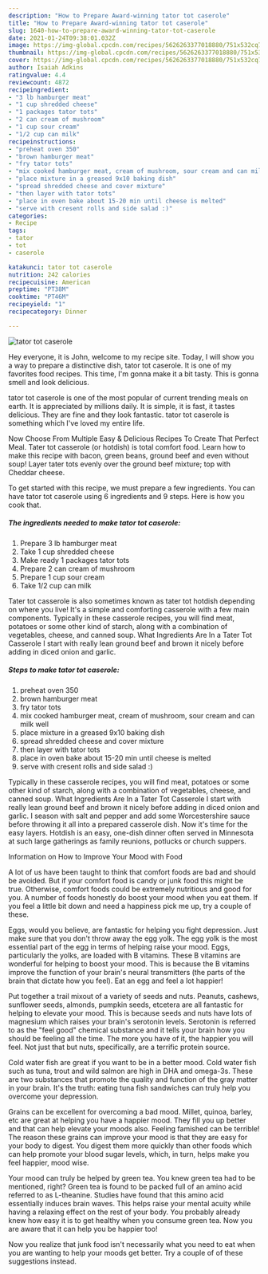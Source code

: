 ```yaml
---
description: "How to Prepare Award-winning tator tot caserole"
title: "How to Prepare Award-winning tator tot caserole"
slug: 1640-how-to-prepare-award-winning-tator-tot-caserole
date: 2021-01-24T09:38:01.032Z
image: https://img-global.cpcdn.com/recipes/5626263377018880/751x532cq70/tator-tot-caserole-recipe-main-photo.jpg
thumbnail: https://img-global.cpcdn.com/recipes/5626263377018880/751x532cq70/tator-tot-caserole-recipe-main-photo.jpg
cover: https://img-global.cpcdn.com/recipes/5626263377018880/751x532cq70/tator-tot-caserole-recipe-main-photo.jpg
author: Isaiah Adkins
ratingvalue: 4.4
reviewcount: 4872
recipeingredient:
- "3 lb hamburger meat"
- "1 cup shredded cheese"
- "1 packages tator tots"
- "2 can cream of mushroom"
- "1 cup sour cream"
- "1/2 cup can milk"
recipeinstructions:
- "preheat oven 350"
- "brown hamburger meat"
- "fry tator tots"
- "mix cooked hamburger meat, cream of mushroom, sour cream and can milk well"
- "place mixture in a greased 9x10 baking dish"
- "spread shredded cheese and cover mixture"
- "then layer with tator tots"
- "place in oven bake about 15-20 min until cheese is melted"
- "serve with cresent rolls and side salad :)"
categories:
- Recipe
tags:
- tator
- tot
- caserole

katakunci: tator tot caserole 
nutrition: 242 calories
recipecuisine: American
preptime: "PT38M"
cooktime: "PT46M"
recipeyield: "1"
recipecategory: Dinner

---
```



![tator tot caserole](https://img-global.cpcdn.com/recipes/5626263377018880/751x532cq70/tator-tot-caserole-recipe-main-photo.jpg)

Hey everyone, it is John, welcome to my recipe site. Today, I will show you a way to prepare a distinctive dish, tator tot caserole. It is one of my favorites food recipes. This time, I'm gonna make it a bit tasty. This is gonna smell and look delicious.

tator tot caserole is one of the most popular of current trending meals on earth. It is appreciated by millions daily. It is simple, it is fast, it tastes delicious. They are fine and they look fantastic. tator tot caserole is something which I've loved my entire life.

Now Choose From Multiple Easy &amp; Delicious Recipes To Create That Perfect Meal. Tater tot casserole (or hotdish) is total comfort food. Learn how to make this recipe with bacon, green beans, ground beef and even without soup! Layer tater tots evenly over the ground beef mixture; top with Cheddar cheese.


To get started with this recipe, we must prepare a few ingredients. You can have tator tot caserole using 6 ingredients and 9 steps. Here is how you cook that.

<!--inarticleads1-->

##### The ingredients needed to make tator tot caserole:

1. Prepare 3 lb hamburger meat
1. Take 1 cup shredded cheese
1. Make ready 1 packages tator tots
1. Prepare 2 can cream of mushroom
1. Prepare 1 cup sour cream
1. Take 1/2 cup can milk


Tater tot casserole is also sometimes known as tater tot hotdish depending on where you live! It&#39;s a simple and comforting casserole with a few main components. Typically in these casserole recipes, you will find meat, potatoes or some other kind of starch, along with a combination of vegetables, cheese, and canned soup. What Ingredients Are In a Tater Tot Casserole I start with really lean ground beef and brown it nicely before adding in diced onion and garlic. 

<!--inarticleads2-->

##### Steps to make tator tot caserole:

1. preheat oven 350
1. brown hamburger meat
1. fry tator tots
1. mix cooked hamburger meat, cream of mushroom, sour cream and can milk well
1. place mixture in a greased 9x10 baking dish
1. spread shredded cheese and cover mixture
1. then layer with tator tots
1. place in oven bake about 15-20 min until cheese is melted
1. serve with cresent rolls and side salad :)


Typically in these casserole recipes, you will find meat, potatoes or some other kind of starch, along with a combination of vegetables, cheese, and canned soup. What Ingredients Are In a Tater Tot Casserole I start with really lean ground beef and brown it nicely before adding in diced onion and garlic. I season with salt and pepper and add some Worcestershire sauce before throwing it all into a prepared casserole dish. Now it&#39;s time for the easy layers. Hotdish is an easy, one-dish dinner often served in Minnesota at such large gatherings as family reunions, potlucks or church suppers. 

Information on How to Improve Your Mood with Food


A lot of us have been taught to think that comfort foods are bad and should be avoided. But if your comfort food is candy or junk food this might be true. Otherwise, comfort foods could be extremely nutritious and good for you. A number of foods honestly do boost your mood when you eat them. If you feel a little bit down and need a happiness pick me up, try a couple of these.

Eggs, would you believe, are fantastic for helping you fight depression. Just make sure that you don't throw away the egg yolk. The egg yolk is the most essential part of the egg in terms of helping raise your mood. Eggs, particularly the yolks, are loaded with B vitamins. These B vitamins are wonderful for helping to boost your mood. This is because the B vitamins improve the function of your brain's neural transmitters (the parts of the brain that dictate how you feel). Eat an egg and feel a lot happier!

Put together a trail mixout of a variety of seeds and nuts. Peanuts, cashews, sunflower seeds, almonds, pumpkin seeds, etcetera are all fantastic for helping to elevate your mood. This is because seeds and nuts have lots of magnesium which raises your brain's serotonin levels. Serotonin is referred to as the "feel good" chemical substance and it tells your brain how you should be feeling all the time. The more you have of it, the happier you will feel. Not just that but nuts, specifically, are a terrific protein source.

Cold water fish are great if you want to be in a better mood. Cold water fish such as tuna, trout and wild salmon are high in DHA and omega-3s. These are two substances that promote the quality and function of the gray matter in your brain. It's the truth: eating tuna fish sandwiches can truly help you overcome your depression. 

Grains can be excellent for overcoming a bad mood. Millet, quinoa, barley, etc are great at helping you have a happier mood. They fill you up better and that can help elevate your moods also. Feeling famished can be terrible! The reason these grains can improve your mood is that they are easy for your body to digest. You digest them more quickly than other foods which can help promote your blood sugar levels, which, in turn, helps make you feel happier, mood wise.

Your mood can truly be helped by green tea. You knew green tea had to be mentioned, right? Green tea is found to be packed full of an amino acid referred to as L-theanine. Studies have found that this amino acid essentially induces brain waves. This helps raise your mental acuity while having a relaxing effect on the rest of your body. You probably already knew how easy it is to get healthy when you consume green tea. Now you are aware that it can help you be happier too!

Now you realize that junk food isn't necessarily what you need to eat when you are wanting to help your moods get better. Try  a  couple of  of  these  suggestions  instead.

